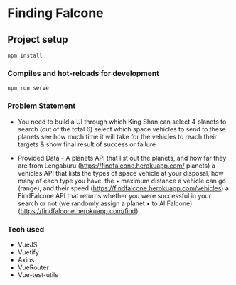 # Finding Falcone

## Project setup

```
npm install
```

### Compiles and hot-reloads for development

```
npm run serve
```

### Problem Statement

- You need to build a UI through which King Shan can
  select 4 planets to search (out of the total 6)
  select which space vehicles to send to these planets
  see how much time it will take for the vehicles to reach their targets & show final result of success or failure

- Provided Data - A planets API that list out the planets, and how far they are from Lengaburu (https://findfalcone.herokuapp.com/
  planets)
  a vehicles API that lists the types of space vehicle at your disposal, how many of each type you have, the
  •
  maximum distance a vehicle can go (range), and their speed (https://findfalcone.herokuapp.com/vehicles)
  a FindFalcone API that returns whether you were successful in your search or not (we randomly assign a planet
  •
  to Al Falcone) (https://findfalcone.herokuapp.com/find)

### Tech used

- VueJS
- Vuetify
- Axios
- VueRouter
- Vue-test-utils
